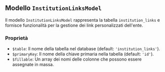 ## Modello `InstitutionLinksModel`

Il modello `InstitutionLinksModel` rappresenta la tabella `institution_links` e fornisce funzionalità per la gestione dei link personalizzati dell'ente.

### Proprietà

* `$table`: Il nome della tabella nel database (default: `'institution_links'`).
* `$primaryKey`: Il nome della chiave primaria nella tabella (default: `'id'`).
* `$fillable`: Un array dei nomi delle colonne che possono essere assegnate in massa.
